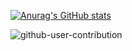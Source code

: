 [![Anurag's GitHub stats](https://github-readme-stats.vercel.app/api?username=Ubanillx)](https://github.com/anuraghazra/github-readme-stats)

![github-user-contribution](/Users/ubanillx/Downloads/Ubanillx/assests/github-user-contribution.svg)
